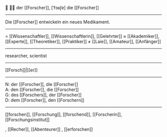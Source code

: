 🔵 👨‍🔬 der [[Forscher]], [ˈfɔʁʃɐ]
die [[Forscher]]

---
Die [[Forscher]] entwickeln ein neues Medikament.


---
= [[Wissenschaftler]], [[Wissenschaftlerin]], [[Gelehrter]]
≈ [[Akademiker]], [[Experte]], [[Theoretiker]], [[Praktiker]]
≠ [[Laie]], [[Amateur]], [[Anfänger]]

---
researcher, scientist

---
[[Forsch]]|[[er]]

---
N: der [[Forscher]], die [[Forscher]]  
A: den [[Forscher]], die [[Forscher]]  
G: des [[Forschers]], der [[Forscher]]  
D: dem [[Forscher]], den [[Forschern]] 

---
[[forschen]], [[Forschung]], [[forschend]], [[Forscherin]], [[Forschungsinstitut]]

, [[Recher]], [[Abenteurer]]
, [[erforschen]]